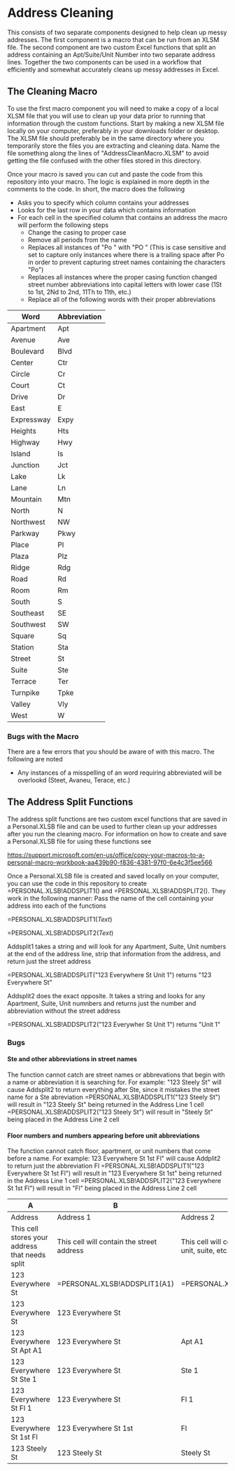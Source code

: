 # Address Cleaning

This consists of two separate components designed to help clean up messy addresses. The first component is a macro that can be run from an XLSM file. The second component are two custom Excel functions that split an address containing an Apt/Suite/Unit Number into two separate address lines. Together the two components can be used in a workflow that efficiently and somewhat accurately cleans up messy addresses in Excel.

## The Cleaning Macro

To use the first macro component you will need to make a copy of a local XLSM file that you will use to clean up your data prior to running that information through the custom functions. Start by making a new XLSM file locally on your computer, preferably in your downloads folder or desktop. The XLSM file should preferably be in the same directory where you temporarily store the files you are extracting and cleaning data. Name the file something along the lines of "AddressCleanMacro.XLSM" to avoid getting the file confused with the other files stored in this directory.

Once your macro is saved you can cut and paste the code from this repository into your macro. The logic is explained in more depth in the comments to the code. In short, the macro does the following
* Asks you to specify which column contains your addresses
* Looks for the last row in your data which contains information
* For each cell in the specified column that contains an address the macro will perform the following steps
  - Change the casing to proper case
  - Remove all periods from the name
  - Replaces all instances of "Po " with "PO " (This is case sensitive and set to capture only instances where there is a trailing space after Po in order to prevent capturing street names containing the characters "Po")
  - Replaces all instances where the proper casing function changed street number abbreviations into capital letters with lower case (1St to 1st, 2Nd to 2nd, 11Th to 11th, etc.)
  - Replace all of the following words with their proper abbreviations

Word | Abbreviation
------------ | -------------
Apartment | Apt
Avenue	|Ave
Boulevard	|Blvd
Center	|Ctr
Circle	|Cr
Court|	Ct
Drive	|Dr
East	|E
Expressway|	Expy
Heights|	Hts
Highway|	Hwy
Island|	Is
Junction|	Jct
Lake|	Lk
Lane|	Ln
Mountain|	Mtn
North|	N
Northwest|	NW
Parkway|	Pkwy
Place|	Pl
Plaza|	Plz
Ridge|	Rdg
Road|	Rd
Room|	Rm
South	|S
Southeast	|SE
Southwest|	SW
Square|	Sq
Station|	Sta
Street|	St
Suite|	Ste
Terrace|	Ter
Turnpike|	Tpke
Valley|	Vly
West|	W


### Bugs with the Macro
There are a few errors that you should be aware of with this macro. The following are noted
* Any instances of a misspelling of an word requiring abbreviated will be overlookd (Steet, Avaneu, Terace, etc.)

## The Address Split Functions

The address split functions are two custom excel functions that are saved in a Personal.XLSB file and can be used to further clean up your addresses after you run the cleaning macro. For information on how to create and save a Personal.XLSB file for using these functions see

https://support.microsoft.com/en-us/office/copy-your-macros-to-a-personal-macro-workbook-aa439b90-f836-4381-97f0-6e4c3f5ee566

Once a Personal.XLSB file is created and saved locally on your computer, you can use the code in this repository to create =PERSONAL.XLSB!ADDSPLIT1() and =PERSONAL.XLSB!ADDSPLIT2(). They work in the following manner:
Pass the name of the cell containing your address into each of the functions

=PERSONAL.XLSB!ADDSPLIT1(_Text_)

=PERSONAL.XLSB!ADDSPLIT2(_Text_)

Addsplit1 takes a string and will look for any Apartment, Suite, Unit numbers at the end of the address line, strip that information from the address, and return just the street address

=PERSONAL.XLSB!ADDSPLIT("123 Everywhere St Unit 1") returns "123 Everywhere St"

Addsplit2 does the exact opposite. It takes a string and looks for any Apartment, Suite, Unit numnbers and returns just the number and abbreviation without the street address

=PERSONAL.XLSB!ADDSPLIT2("123 Everywher St Unit 1") returns "Unit 1"

### Bugs
#### Ste and other abbreviations in street names
The function cannot catch are street names or abbrevations that begin with a name or abbreviation it is searching for. 
For example:
"123 Steely St" will cause Addsplit2 to return everything after Ste, since it mistakes the street name for a Ste abreviation
=PERSONAL.XLSB!ADDSPLIT1("123 Steely St") will result in "123 Steely St" being returned in the Address Line 1 cell
=PERSONAL.XLSB!ADDSPLIT2("123 Steely St") will result in "Steely St" being placed in the Address Line 2 cell

#### Floor numbers and numbers appearing before unit abbreviations
The function cannot catch floor, apartment, or unit numbers that come before a name.
For example:
123 Everywhere St 1st Fl" will cause Addplit2 to return just the abbreviation Fl
=PERSONAL.XLSB!ADDSPLIT1("123 Everywhere St 1st Fl") will result in "123 Everywhere St 1st" being returned in the Address Line 1 cell
=PERSONAL.XLSB!ADDSPLIT2("123 Everywhere St 1st Fl") will result in "Fl" being placed in the Address Line 2 cell





A | B | C
-----|-----|----|
Address | Address 1 | Address 2
This cell stores your address that needs split | This cell will contain the street address | This cell will contain the apartment, unit, suite, etc. number
123 Everywhere St | =PERSONAL.XLSB!ADDSPLIT1(A1) | =PERSONAL.XLSB!ADDSPLIT2(A1)
123 Everywhere St | 123 Everywhere St |
123 Everywhere St Apt A1 | 123 Everywhere St | Apt A1
123 Everywhere St  Ste 1 | 123 Everywhere St | Ste 1
123 Everywhere St Fl 1 | 123 Everywhere St | Fl 1
123 Everywhere St 1st Fl | 123 Everywhere St 1st | Fl
123 Steely St | 123 Steely St | Steely St
